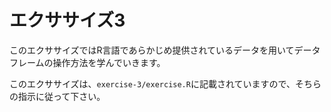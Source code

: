 # エクササイズ3

このエクササイズではR言語であらかじめ提供されているデータを用いてデータフレームの操作方法を学んでいきます。

このエクササイズは、`exercise-3/exercise.R`に記載されていますので、そちらの指示に従って下さい。
